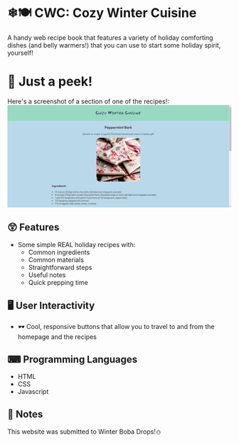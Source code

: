 # ❄🍽  CWC: Cozy Winter Cuisine 
A handy web recipe book that features a variety of holiday comforting dishes (and belly warmers!) that you can use to start some holiday spirit, yourself!
# 👀 Just a peek!
Here's a screenshot of a section of one of the recipes!:
![A screenshot of the Peppermint Bark recipe I included in my website!](image.png)
## 😲 Features
- Some simple REAL holiday recipes with:
  - Common ingredients
  - Common materials
  - Straightforward steps
  - Useful notes
  - Quick prepping time
## 🖥 User Interactivity
- 🕶 Cool, responsive buttons that allow you to travel to and from the homepage and the recipes
## ⌨ Programming Languages
- HTML
- CSS
- Javascript
## 📝 Notes
This website was submitted to Winter Boba Drops!⛄
